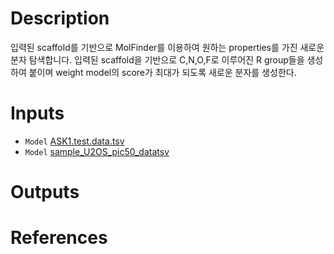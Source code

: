 # Description 
입력된 scaffold를 기반으로 MolFinder를 이용하여 원하는 properties를 가진 새로운 분자 탐색합니다.
입력된 scaffold을 기반으로 C,N,O,F로 이루어진 R group들을 생성하여 붙이며 weight model의 score가 최대가 되도록 새로운 분자를 생성한다.

# Inputs

* `Model` [ASK1.test.data.tsv](https://docs.ad3.io/media/apps/molfinder/examples/input/ASK1.test.data.tsv)
* `Model` [sample_U2OS_pic50_datatsv](https://docs.ad3.io/media/apps/molfinder/examples/input/sample_U2OS_pic50_data.tsv)

# Outputs

# References
